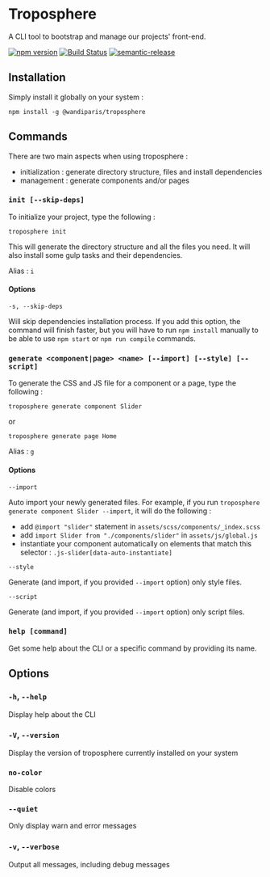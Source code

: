 # Troposphere

A CLI tool to bootstrap and manage our projects' front-end.

[![npm version](https://badge.fury.io/js/%40wandiparis%2Ftroposphere.svg)](https://badge.fury.io/js/%40wandiparis%2Ftroposphere)
[![Build Status](https://travis-ci.org/WandiParis/troposphere.svg?branch=master)](https://travis-ci.org/WandiParis/troposphere)
[![semantic-release](https://img.shields.io/badge/%20%20%F0%9F%93%A6%F0%9F%9A%80-semantic--release-e10079.svg)](https://github.com/semantic-release/semantic-release)

## Installation

Simply install it globally on your system :

```
npm install -g @wandiparis/troposphere
```

## Commands

There are two main aspects when using troposphere :

* initialization : generate directory structure, files and install dependencies
* management : generate components and/or pages

### `init [--skip-deps]`

To initialize your project, type the following :

```
troposphere init
```

This will generate the directory structure and all the files you need. It will
also install some gulp tasks and their dependencies.

Alias : `i`

#### Options

`-s, --skip-deps`

Will skip dependencies installation process. If you add this option, the command will finish faster, but you will have to run `npm install` manually to be able to use `npm start` or `npm run compile` commands.

### `generate <component|page> <name> [--import] [--style] [--script]`

To generate the CSS and JS file for a component or a page, type the following :

```
troposphere generate component Slider
```

or

```
troposphere generate page Home
```

Alias : `g`


#### Options

`--import`

Auto import your newly generated files. For example, if you run `troposphere generate component Slider --import`, it will do the following :

* add `@import "slider"` statement in `assets/scss/components/_index.scss`
* add `import Slider from "./components/slider"` in `assets/js/global.js`
* instantiate your component automatically on elements that match this selector
: `.js-slider[data-auto-instantiate]`

`--style`

Generate (and import, if you provided `--import` option) only style files.

`--script`

Generate (and import, if you provided `--import` option) only script files.

### `help [command]`

Get some help about the CLI or a specific command by providing its name.

## Options

### `-h`, `--help`

Display help about the CLI

### `-V`, `--version`

Display the version of troposphere currently installed on your system

### `no-color`

Disable colors

### `--quiet`

Only display warn and error messages

### `-v`, `--verbose`

Output all messages, including debug messages
